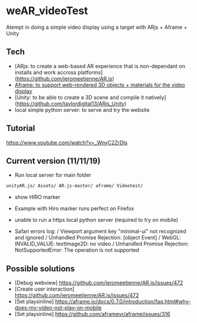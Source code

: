 # weAR_videoTest
Atempt in doing a simple video display using a target with ARjs + Aframe + Unity

## Tech
- [ARjs: to create a web-based AR experience that is non-dependant on installs and work accross platforms] (https://github.com/jeromeetienne/AR.js)
- [Aframe: to support web-rendered 3D objects + materials for the video display](https://aframe.io/)
- [Unity: to be able to create a 3D scene and compile it natively] (https://github.com/taylordigital13/ARjs_Unity)
- local simple python server: to serve and try the website

## Tutorial
https://www.youtube.com/watch?v=_WnyC2ZrDls

## Current version (11/11/19)
- Run local server for main folder
```bash 
unityAR.js/ Assets/ AR.js-master/ aframe/ Videotest/ 
```
- show HIRO marker

- Example with Hiro marker runs perfect on Firefox
- unable to run a https local python server (required to try on mobile)
- Safari errors log:
/ Viewport argument key "minimal-ui" not recognized and ignored
/ Unhandled Promise Rejection: [object Event]
/ WebGL: INVALID_VALUE: textImage2D: no video
/ Unhandled Promise Rejection: NotSupportedError: The operation is not supported

## Possible solutions
- [Debug webview] https://github.com/jeromeetienne/AR.js/issues/472
- [Create user interaction] https://github.com/jeromeetienne/AR.js/issues/472
- [Set playsinline] https://aframe.io/docs/0.7.0/introduction/faq.html#why-does-my-video-not-play-on-mobile
- [Set playsinline] https://github.com/aframevr/aframe/issues/316
